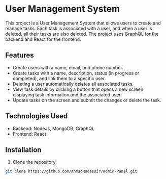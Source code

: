 # User Management System

This project is a User Management System that allows users to create and manage tasks. Each task is associated with a user, and when a user is deleted, all their tasks are also deleted. The project uses GraphQL for the backend and React for the frontend.

## Features

- Create users with a name, email, and phone number.
- Create tasks with a name, description, status (in progress or completed), and link them to a specific user.
- Deleting a user automatically deletes all associated tasks.
- View task details by clicking a button that opens a new screen displaying task information and the associated user.
- Update tasks on the screen and submit the changes or delete the task.

## Technologies Used

- Backend: NodeJs, MongoDB, GraphQL
- Frontend: React

## Installation

1. Clone the repository:

```bash
git clone https://github.com/AhmadMudassir/Admin-Panel.git
